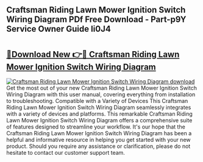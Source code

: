 ## Craftsman Riding Lawn Mower Ignition Switch Wiring Diagram PDf Free Download - Part-p9Y Service Owner Guide Ii0J4

# <h2><a href="http://dfth3a.blite.top/?on=Craftsman+Riding+Lawn+Mower+Ignition+Switch+Wiring+Diagram">🔗Download New 👉🔴 Craftsman Riding Lawn Mower Ignition Switch Wiring Diagram</a></h2>

[![Craftsman Riding Lawn Mower Ignition Switch Wiring Diagram download](https://i.imgur.com/lujVjoI.png)](http://dfth3a.blite.top/?on=Craftsman+Riding+Lawn+Mower+Ignition+Switch+Wiring+Diagram)
Get the most out of your new Craftsman Riding Lawn Mower Ignition Switch Wiring Diagram with this user manual, covering everything from installation to troubleshooting. Compatible with a Variety of Devices This Craftsman Riding Lawn Mower Ignition Switch Wiring Diagram seamlessly integrates with a variety of devices and platforms. This remarkable Craftsman Riding Lawn Mower Ignition Switch Wiring Diagram offers a comprehensive suite of features designed to streamline your workflow. It's our hope that the Craftsman Riding Lawn Mower Ignition Switch Wiring Diagram has been a helpful and informative resource in helping you get started with your new product. Should you require any assistance or clarification, please do not hesitate to contact our customer support team.
